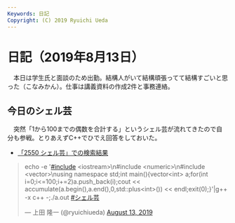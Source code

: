 ```yaml
---
Keywords: 日記
Copyright: (C) 2019 Ryuichi Ueda
---
```


# 日記（2019年8月13日）

　本日は学生氏と面談のため出勤。結構人がいて結構頑張ってて結構すごいと思った（こなみかん）。仕事は講義資料の作成2件と事務連絡。

## 今日のシェル芸

　突然「1から100までの偶数を合計する」というシェル芸が流れてきたので自分も参戦。とりあえずC++でひでえ回答をしておいた。

* [「2550 シェル芸」での検索結果](https://twitter.com/search?q=%E3%82%B7%E3%82%A7%E3%83%AB%E8%8A%B8%202550&src=typed_query)
<blockquote class="twitter-tweet" data-partner="tweetdeck"><p lang="en" dir="ltr">echo -e &#39;<a href="https://twitter.com/hashtag/include?src=hash&amp;ref_src=twsrc%5Etfw">#include</a> &lt;iostream&gt;\n#include &lt;numeric&gt;\n#include &lt;vector&gt;\nusing namespace std;int main(){vector&lt;int&gt; a;for(int i=0;i&lt;=100;i+=2)a.push_back(i);cout &lt;&lt; accumulate(a.begin(),a.end(),0,std::plus&lt;int&gt;()) &lt;&lt; endl;exit(0);}&#39;|g++ -x c++ -;./a.out <a href="https://twitter.com/hashtag/%E3%82%B7%E3%82%A7%E3%83%AB%E8%8A%B8?src=hash&amp;ref_src=twsrc%5Etfw">#シェル芸</a></p>&mdash; 上田 隆一 (@ryuichiueda) <a href="https://twitter.com/ryuichiueda/status/1161282233124212741?ref_src=twsrc%5Etfw">August 13, 2019</a></blockquote>
<script async src="https://platform.twitter.com/widgets.js" charset="utf-8"></script>

　
